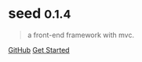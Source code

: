 # seed <small>0.1.4</small>

>  a front-end framework with mvc.

[GitHub](https://github.com/seed/)
[Get Started](/quickstart.md)